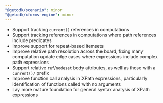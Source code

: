 ```yaml
---
"@getodk/scenario": minor
"@getodk/xforms-engine": minor
---
```


- Support tracking `current()` references in computations
- Support tracking references in computations where path references include predicates
- Improve support for repeat-based itemsets
- Improve relative path resolution across the board, fixing many computation update edge cases where expressions include complex path expressions
- Support relative `ref`/`nodeset` body attributes, as well as those with a `current()/` prefix
- Improve function call analysis in XPath expressions, particularly identification of functions called with no arguments
- Lay more mature foundation for general syntax analysis of XPath expressions
